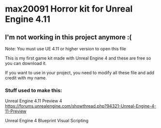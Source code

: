 # max20091 Horror kit for Unreal Engine 4.11
## I'm not working in this project anymore :(

Note: You must use UE 4.11 or higher version to open this file

This is my first game kit made with Unreal Engine 4 and these are free so you can download it.

If you want to use in your project, you need to modify all these file and add credit with my name.

### Stuff used to make this:
Unreal Engine 4.11 Preview 4 https://forums.unrealengine.com/showthread.php?94321-Unreal-Engine-4-11-Preview

Unreal Engine 4 Blueprint Visual Scripting
